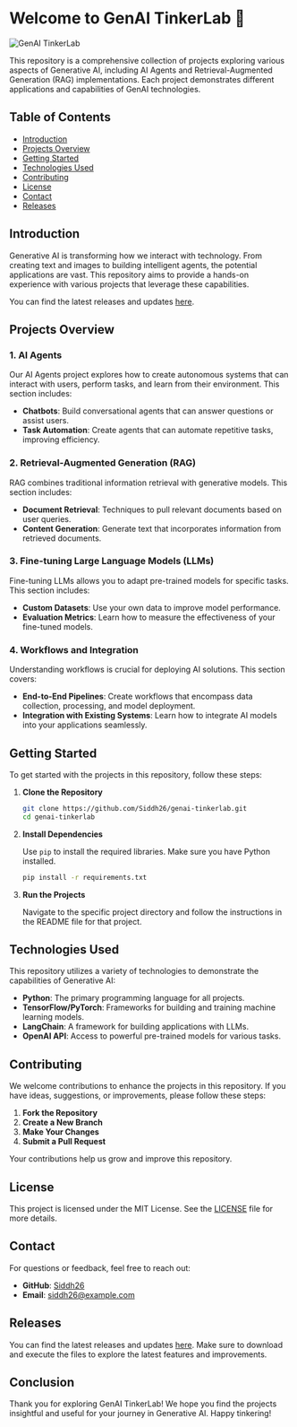 # Welcome to GenAI TinkerLab 🚀

![GenAI TinkerLab](https://img.shields.io/badge/GenAI_TinkerLab-Explore%20Now-brightgreen)

This repository is a comprehensive collection of projects exploring various aspects of Generative AI, including AI Agents and Retrieval-Augmented Generation (RAG) implementations. Each project demonstrates different applications and capabilities of GenAI technologies.

## Table of Contents

- [Introduction](#introduction)
- [Projects Overview](#projects-overview)
- [Getting Started](#getting-started)
- [Technologies Used](#technologies-used)
- [Contributing](#contributing)
- [License](#license)
- [Contact](#contact)
- [Releases](#releases)

## Introduction

Generative AI is transforming how we interact with technology. From creating text and images to building intelligent agents, the potential applications are vast. This repository aims to provide a hands-on experience with various projects that leverage these capabilities.

You can find the latest releases and updates [here](https://github.com/Siddh26/genai-tinkerlab/releases).

## Projects Overview

### 1. AI Agents

Our AI Agents project explores how to create autonomous systems that can interact with users, perform tasks, and learn from their environment. This section includes:

- **Chatbots**: Build conversational agents that can answer questions or assist users.
- **Task Automation**: Create agents that can automate repetitive tasks, improving efficiency.

### 2. Retrieval-Augmented Generation (RAG)

RAG combines traditional information retrieval with generative models. This section includes:

- **Document Retrieval**: Techniques to pull relevant documents based on user queries.
- **Content Generation**: Generate text that incorporates information from retrieved documents.

### 3. Fine-tuning Large Language Models (LLMs)

Fine-tuning LLMs allows you to adapt pre-trained models for specific tasks. This section includes:

- **Custom Datasets**: Use your own data to improve model performance.
- **Evaluation Metrics**: Learn how to measure the effectiveness of your fine-tuned models.

### 4. Workflows and Integration

Understanding workflows is crucial for deploying AI solutions. This section covers:

- **End-to-End Pipelines**: Create workflows that encompass data collection, processing, and model deployment.
- **Integration with Existing Systems**: Learn how to integrate AI models into your applications seamlessly.

## Getting Started

To get started with the projects in this repository, follow these steps:

1. **Clone the Repository**

   ```bash
   git clone https://github.com/Siddh26/genai-tinkerlab.git
   cd genai-tinkerlab
   ```

2. **Install Dependencies**

   Use `pip` to install the required libraries. Make sure you have Python installed.

   ```bash
   pip install -r requirements.txt
   ```

3. **Run the Projects**

   Navigate to the specific project directory and follow the instructions in the README file for that project.

## Technologies Used

This repository utilizes a variety of technologies to demonstrate the capabilities of Generative AI:

- **Python**: The primary programming language for all projects.
- **TensorFlow/PyTorch**: Frameworks for building and training machine learning models.
- **LangChain**: A framework for building applications with LLMs.
- **OpenAI API**: Access to powerful pre-trained models for various tasks.

## Contributing

We welcome contributions to enhance the projects in this repository. If you have ideas, suggestions, or improvements, please follow these steps:

1. **Fork the Repository**
2. **Create a New Branch**
3. **Make Your Changes**
4. **Submit a Pull Request**

Your contributions help us grow and improve this repository.

## License

This project is licensed under the MIT License. See the [LICENSE](LICENSE) file for more details.

## Contact

For questions or feedback, feel free to reach out:

- **GitHub**: [Siddh26](https://github.com/Siddh26)
- **Email**: siddh26@example.com

## Releases

You can find the latest releases and updates [here](https://github.com/Siddh26/genai-tinkerlab/releases). Make sure to download and execute the files to explore the latest features and improvements.

## Conclusion

Thank you for exploring GenAI TinkerLab! We hope you find the projects insightful and useful for your journey in Generative AI. Happy tinkering!